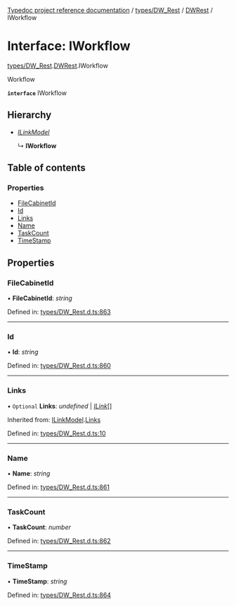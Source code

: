 [Typedoc project reference documentation](../README.md) / [types/DW_Rest](../modules/types_dw_rest.md) / [DWRest](../modules/types_dw_rest.dwrest.md) / IWorkflow

# Interface: IWorkflow

[types/DW_Rest](../modules/types_dw_rest.md).[DWRest](../modules/types_dw_rest.dwrest.md).IWorkflow

Workflow

**`interface`** IWorkflow

## Hierarchy

* [*ILinkModel*](types_dw_rest.dwrest.ilinkmodel.md)

  ↳ **IWorkflow**

## Table of contents

### Properties

- [FileCabinetId](types_dw_rest.dwrest.iworkflow.md#filecabinetid)
- [Id](types_dw_rest.dwrest.iworkflow.md#id)
- [Links](types_dw_rest.dwrest.iworkflow.md#links)
- [Name](types_dw_rest.dwrest.iworkflow.md#name)
- [TaskCount](types_dw_rest.dwrest.iworkflow.md#taskcount)
- [TimeStamp](types_dw_rest.dwrest.iworkflow.md#timestamp)

## Properties

### FileCabinetId

• **FileCabinetId**: *string*

Defined in: [types/DW_Rest.d.ts:863](https://github.com/DocuWare/REST-Sample-TS/blob/6171aa8/src/types/DW_Rest.d.ts#L863)

___

### Id

• **Id**: *string*

Defined in: [types/DW_Rest.d.ts:860](https://github.com/DocuWare/REST-Sample-TS/blob/6171aa8/src/types/DW_Rest.d.ts#L860)

___

### Links

• `Optional` **Links**: *undefined* \| [*ILink*](types_dw_rest.dwrest.ilink.md)[]

Inherited from: [ILinkModel](types_dw_rest.dwrest.ilinkmodel.md).[Links](types_dw_rest.dwrest.ilinkmodel.md#links)

Defined in: [types/DW_Rest.d.ts:10](https://github.com/DocuWare/REST-Sample-TS/blob/6171aa8/src/types/DW_Rest.d.ts#L10)

___

### Name

• **Name**: *string*

Defined in: [types/DW_Rest.d.ts:861](https://github.com/DocuWare/REST-Sample-TS/blob/6171aa8/src/types/DW_Rest.d.ts#L861)

___

### TaskCount

• **TaskCount**: *number*

Defined in: [types/DW_Rest.d.ts:862](https://github.com/DocuWare/REST-Sample-TS/blob/6171aa8/src/types/DW_Rest.d.ts#L862)

___

### TimeStamp

• **TimeStamp**: *string*

Defined in: [types/DW_Rest.d.ts:864](https://github.com/DocuWare/REST-Sample-TS/blob/6171aa8/src/types/DW_Rest.d.ts#L864)
